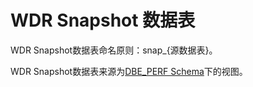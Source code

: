 # WDR Snapshot 数据表<a name="ZH-CN_TOPIC_0245374866"></a>

WDR Snapshot数据表命名原则：snap\_\{源数据表\}。

WDR Snapshot数据表来源为[DBE\_PERF Schema](DBE_PERF-Schema.md)下的视图。

